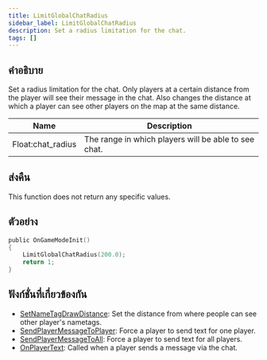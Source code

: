 ```yaml
---
title: LimitGlobalChatRadius
sidebar_label: LimitGlobalChatRadius
description: Set a radius limitation for the chat.
tags: []
---
```


## คำอธิบาย

Set a radius limitation for the chat. Only players at a certain distance from the player will see their message in the chat. Also changes the distance at which a player can see other players on the map at the same distance.

| Name              | Description                                          |
| ----------------- | ---------------------------------------------------- |
| Float:chat_radius | The range in which players will be able to see chat. |

## ส่งคืน

This function does not return any specific values.

## ตัวอย่าง

```c
public OnGameModeInit()
{
    LimitGlobalChatRadius(200.0);
    return 1;
}
```

## ฟังก์ชั่นที่เกี่ยวข้องกัน

- [SetNameTagDrawDistance](../functions/SetNameTagDrawDistance.md): Set the distance from where people can see other player's nametags.
- [SendPlayerMessageToPlayer](../functions/SendPlayerMessageToPlayer.md): Force a player to send text for one player.
- [SendPlayerMessageToAll](../functions/SendPlayerMessageToAll.md): Force a player to send text for all players.
- [OnPlayerText](../callbacks/OnPlayerText.md): Called when a player sends a message via the chat.

